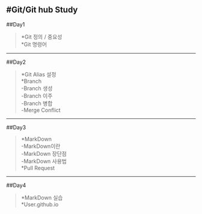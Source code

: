 #Git/Git hub Study
---
##Day1
>*Git 정의 / 중요성   
*Git 명령어   
---
##Day2
>*Git Alias 설정   
*Branch   
  -Branch 생성   
  -Branch 이주   
  -Branch 병합   
  -Merge Conflict      
---
##Day3
>*MarkDown   
  -MarkDown이란   
  -MarkDown 장단점   
  -MarkDown 사용법   
*Pull Request   
---
##Day4
>*MarkDown 실습   
*User.github.io    